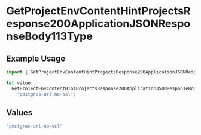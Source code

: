 # GetProjectEnvContentHintProjectsResponse200ApplicationJSONResponseBody113Type

## Example Usage

```typescript
import { GetProjectEnvContentHintProjectsResponse200ApplicationJSONResponseBody113Type } from "@vercel/sdk/models/operations/getprojectenv.js";

let value:
  GetProjectEnvContentHintProjectsResponse200ApplicationJSONResponseBody113Type =
    "postgres-url-no-ssl";
```

## Values

```typescript
"postgres-url-no-ssl"
```